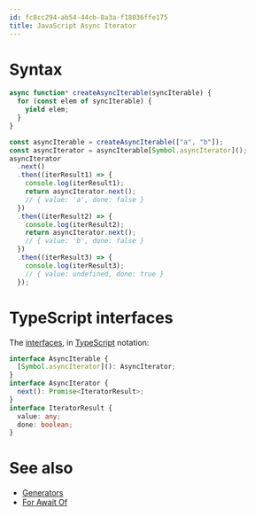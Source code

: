 ```yaml
---
id: fc8cc294-ab54-44cb-8a3a-f18036ffe175
title: JavaScript Async Iterator
---
```


# Syntax

``` javascript
async function* createAsyncIterable(syncIterable) {
  for (const elem of syncIterable) {
    yield elem;
  }
}

const asyncIterable = createAsyncIterable(["a", "b"]);
const asyncIterator = asyncIterable[Symbol.asyncIterator]();
asyncIterator
  .next()
  .then((iterResult1) => {
    console.log(iterResult1);
    return asyncIterator.next();
    // { value: 'a', done: false }
  })
  .then((iterResult2) => {
    console.log(iterResult2);
    return asyncIterator.next();
    // { value: 'b', done: false }
  })
  .then((iterResult3) => {
    console.log(iterResult3);
    // { value: undefined, done: true }
  });
```

# TypeScript interfaces

The [interfaces](20200929162220-interfaces), in
[TypeScript](20200929161126-typescript) notation:

``` typescript
interface AsyncIterable {
  [Symbol.asyncIterator](): AsyncIterator;
}
interface AsyncIterator {
  next(): Promise<IteratorResult>;
}
interface IteratorResult {
  value: any;
  done: boolean;
}
```

# See also

-   [Generators](20200911155947-generators)
-   [For Await Of](20201030095741-javascript_for_await_of)
